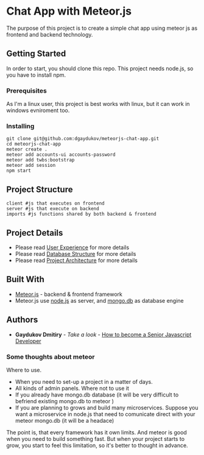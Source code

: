 # Chat App with Meteor.js

The purpose of this project is to create a simple chat app using meteor js as frontend and backend technology.

## Getting Started

In order to start, you should clone this repo. This project needs node.js, so you have to install npm.

### Prerequisites

As I'm a linux user, this project is best works with linux, but it can work in windows evniroment too.


### Installing

```
git clone git@github.com:dgaydukov/meteorjs-chat-app.git
cd meteorjs-chat-app
meteor create .
meteor add accounts-ui accounts-password
meteor add twbs:bootstrap
meteor add session
npm start
```

## Project Structure

```
client #js that executes on frontend
server #js that execute on backend
imports #js functions shared by both backend & frontend
```

## Project Details

* Please read [User Experience](https://github.com/dgaydukov/meteorjs-chat-app/blob/master/ui-ux.md) for more details
* Please read [Database Structure](https://github.com/dgaydukov/meteorjs-chat-app/blob/master/db-structure.md) for more details
* Please read [Project Architecture](https://github.com/dgaydukov/meteorjs-chat-app/blob/master/architecture.md) for more details


## Built With

* [Meteor.js](https://www.meteor.com) - backend & frontend framework
* Meteor.js use [node.js](https://nodejs.org/en/blog/release/v7.0.0) as server, and [mongo.db](https://www.mongodb.com) as database engine




## Authors

* **Gaydukov Dmitiry** - *Take a look* - [How to become a Senior Javascript Developer](https://github.com/dgaydukov/how-to-become-a-senior-js-developer)


### Some thoughts about meteor

Where to use.
* When you need to set-up a project in a matter of days.
* All kinds of admin panels.
Where not to use it
* If you already have mongo.db database (it will be very difficult to befriend existing mongo.db to meteor )
* If you are planning to grows and build many microservices. Suppose you want a microservice in node.js that need to comunicate direct with your meteor mongo.db (it will be a headace)

The point is, that every framework has it own limits. And meteor is good when you need to build something fast. But when your project starts to grow, you start to feel this limitation, so
it's better to thought in advance.








